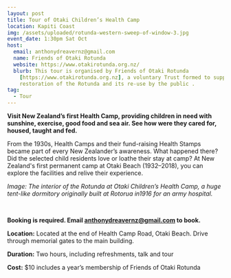 ```yaml
---
layout: post
title: Tour of Otaki Children’s Health Camp
location: Kapiti Coast
img: /assets/uploaded/rotunda-western-sweep-of-window-3.jpg
event_date: 1:30pm Sat Oct
host:
  email: anthonydreavernz@gmail.com
  name: Friends of Otaki Rotunda
  website: https://www.otakirotunda.org.nz/
  blurb: This tour is organised by Friends of Otaki Rotunda
    [https://www.otakirotunda.org.nz], a voluntary Trust formed to support the
    restoration of the Rotunda and its re-use by the public .
tag:
  - Tour
---
```

**Visit New Zealand’s first Health Camp, providing children in need with sunshine, exercise, good food and sea air. See how were they cared for, housed, taught and fed.**

From the 1930s, Health Camps and their fund-raising Health Stamps became part of every New Zealander’s awareness. What happened there? Did the selected child residents love or loathe their stay at camp? At New Zealand's first permanent camp at Otaki Beach (1932–2018), you can explore the facilities and relive their experience.

*Image: The interior of the Rotunda at Otaki Children’s Health Camp, a huge tent-like dormitory originally built at Rotorua in1916 for an army hospital.*

<br>

**Booking is required. Email anthonydreavernz@gmail.com to book.**

**Location:** Located at the end of Health Camp Road, Otaki Beach. Drive through memorial gates to the main building.

**Duration:** Two hours, including refreshments, talk and tour

**Cost:** $10 includes a year’s membership of Friends of Otaki Rotunda